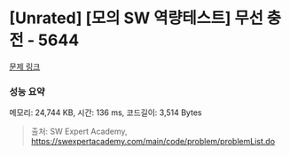 # [Unrated] [모의 SW 역량테스트] 무선 충전 - 5644 

[문제 링크](https://swexpertacademy.com/main/code/problem/problemDetail.do?contestProbId=AWXRDL1aeugDFAUo) 

### 성능 요약

메모리: 24,744 KB, 시간: 136 ms, 코드길이: 3,514 Bytes



> 출처: SW Expert Academy, https://swexpertacademy.com/main/code/problem/problemList.do